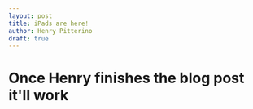 ```yaml
---
layout: post
title: iPads are here!
author: Henry Pitterino
draft: true
---
```

# Once Henry finishes the blog post it'll work
